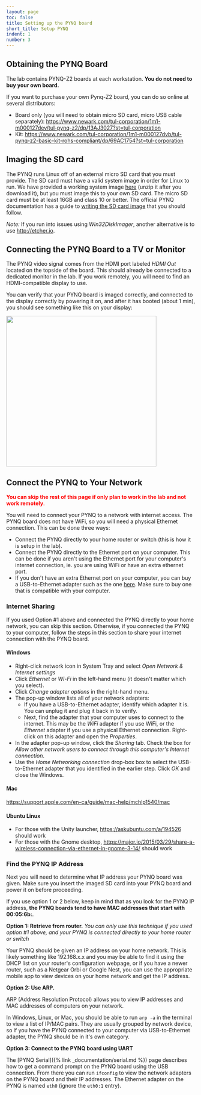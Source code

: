 ```yaml
---
layout: page
toc: false
title: Setting up the PYNQ board
short_title: Setup PYNQ
indent: 1
number: 3
---
```





## Obtaining the PYNQ Board 

The lab contains PYNQ-Z2 boards at each workstation.  **You do not need to buy your own board.**  

<!-- <span style="color:red">**You can skip this step if you only plan to work in the lab and not work remotely**.
</span> -->

If you want to purchase your own Pynq-Z2 board, you can do so online at several distributors:
  * Board only (you will need to obtain micro SD card, micro USB cable separately): <https://www.newark.com/tul-corporation/1m1-m000127dev/tul-pynq-z2/dp/13AJ3027?st=tul-corporation>
  * Kit: <https://www.newark.com/tul-corporation/1m1-m000127dvb/tul-pynq-z2-basic-kit-rohs-compliant/dp/69AC1754?st=tul-corporation>

<!-- 
Each student will need to obtain their own PYNQ board. If you are on campus you can pickup one in person from the EE shop. If you are not in Provo this semester, you can have a PYNQ board shipped to you by following the procedure below. Students who obtain their board at the shop window will need to provide a refundable deposit of $125.00 via Cougar Cash. If BYU is shipping the board to you, you will need to add $8.00 for shipping. The $125 deposit will be returned to you once you have returned a working board to the shop. Note that the shop is supposed to supply you with a micro-USB cable. Please ask for the cable if they forget to provide one. -->


<!-- 
==== Arranging Shipping for a PYNQ Board ====

  - Make sure there is at least $133.00 Cougar Cash on your account.
  - Send an email to the department secretaries (ecen_secretaries@byu.edu) with your net-id and your shipping address. Your net-id authorizes the secretaries to charge $133.00 to your account ($125 is refundable).
  - Students are responsible for return shipping.
  - $125 will be returned once the board has been received in good working condition. -->

## Imaging the SD card 
The PYNQ runs Linux off of an external micro SD card that you must provide.  The SD card must have a valid system image in order for Linux to run.  We have provided a working system image [here](https://byu.box.com/s/5o669wg1lh4dlh0asb07ucl32ppesdvp) (unzip it after you download it), but you must image this to your own SD card.  The micro SD card must be at least 16GB and class 10 or better. The official PYNQ documentation has a guide to [writing the SD card image](https://pynq.readthedocs.io/en/latest/appendix/sdcard.html) that you should follow. 

*Note:* If you run into issues using *Win32DiskImager*, another alternative is to use <http://etcher.io>.

## Connecting the PYNQ Board to a TV or Monitor 

The PYNQ video signal comes from the HDMI port labeled *HDMI Out* located on the topside of the board. This should already be connected to a dedicated monitor in the lab.  If you work remotely, you will need to find an HDMI-compatible display to use.  

<!-- As we are not using a lab room this year, you must provide your own display and HDMI cable (nothing fancy). We have tested the PYNQ board and found that it works correctly with just about any computer monitor and most TVs (though not all).  -->

You can verify that your PYNQ board is imaged correctly, and connected to the display correctly by powering it on, and after it has booted (about 1 min), you should see something like this on your display:

<img src = "{% link media/setup/pynqdisplaytestimage.jpg %}" width="400">

## Connect the PYNQ to Your Network

<span style="color:red">**You can skip the rest of this page if only plan to work in the lab and not work remotely**.
</span>

You will need to connect your PYNQ to a network with internet access.  The PYNQ board does not have WiFi, so you will need a physical Ethernet connection.  This can be done three ways:
  - Connect the PYNQ directly to your home router or switch (this is how it is setup in the lab).
  - Connect the PYNQ directly to the Ethernet port on your computer.  This can be done if you aren't using the Ethernet port for your computer's internet connection, ie. you are using WiFi or have an extra ethernet port.
  - If you don't have an extra Ethernet port on your computer, you can buy a USB-to-Ethernet adapter such as the one [here](https://www.amazon.com/Cable-Matters-Ethernet-Adapter-Supporting/dp/B00BBD7NFU/ref=sr_1_5?crid=2VLSDOH1QTN7Q&dchild=1&keywords=usb+to+ethernet+adapter&qid=1594321211&sprefix=usb+to+eth%2Caps%2C188&sr=8-5).  Make sure to buy one that is compatible with your computer.

### Internet Sharing

If you used Option #1 above and connected the PYNQ directly to your home network, you can skip this section.  Otherwise, if you connected the PYNQ to your computer, follow the steps in this section to share your internet connection with the PYNQ board.

#### Windows

  * Right-click network icon in System Tray and select *Open Network & Internet settings*
  * Click *Ethernet* or *Wi-Fi* in the left-hand menu (it doesn't matter which you select).
  * Click *Change adapter options* in the right-hand menu.
  * The pop-up window lists all of your network adapters:
      * If you have a USB-to-Ethernet adapter, identify which adapter it is.  You can unplug it and plug it back in to verify.
      * Next, find the adapter that your computer uses to connect to the internet.  This may be the *WiFi* adapter if you use WiFi, or the *Ethernet* adapter if you use a physical Ethernet connection. Right-click on this adapter and open the *Properties*.
  * In the adapter pop-up window, click the *Sharing* tab.  Check the box for *Allow other network users to connect through this computer's Internet connection*.
  * Use the *Home Networking connection* drop-box box to select the USB-to-Ethernet adapter that you identified in the earlier step. Click *OK* and close the Windows.  

#### Mac

<https://support.apple.com/en-ca/guide/mac-help/mchlp1540/mac>

#### Ubuntu Linux
  * For those with the Unity launcher, <https://askubuntu.com/a/194526> should work
  * For those with the Gnome desktop, <https://major.io/2015/03/29/share-a-wireless-connection-via-ethernet-in-gnome-3-14/> should work

### Find the PYNQ IP Address 

Next you will need to determine what IP address your PYNQ board was given.  Make sure you insert the imaged SD card into your PYNQ board and power it on before proceeding.

If you use option 1 or 2 below, keep in mind that as you look for the PYNQ IP address, **the PYNQ boards tend to have MAC addresses that start with 00:05:6b:**.   

**Option 1: Retrieve from router.** *You can only use this technique if you used option #1 above, and your PYNQ is connected directly to your home router or switch*

Your PYNQ should be given an IP address on your home network.  This is likely something like 192.168.x.x and you may be able to find it using the DHCP list on your router's configuration webpage, or if you have a newer router, such as a Netgear Orbi or Google Nest, you can use the appropriate mobile app to view devices on your home network and get the IP address.


**Option 2: Use ARP.** 

ARP (Address Resolution Protocol) allows you to view IP addresses and MAC addresses of computers on your network.  

In Windows, Linux, or Mac, you should be able to run `arp -a` in the terminal to view a list of IP/MAC pairs.  They are usually grouped by network device, so if you have the PYNQ connected to your computer via USB-to-Ethernet adapter, the PYNQ should be in it's own category. 



**Option 3: Connect to the PYNQ board using UART**

The [PYNQ Serial]({% link _documentation/serial.md %}) page describes how to get a command prompt on the PYNQ board using the USB connection.  From there you can run `ifconfig` to view the network adapters on the PYNQ board and their IP addresses.  The Ethernet adapter on the PYNQ is named `eth0` (ignore the `eth0:1` entry).




